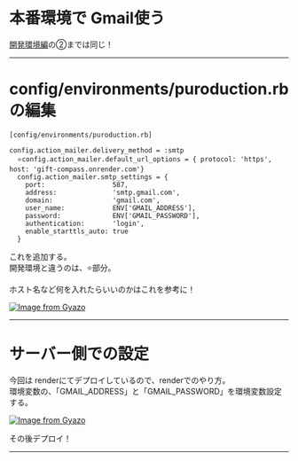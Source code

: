 # 本番環境で Gmail使う
[開発環境編](https://github.com/Tarara33/TIL/blob/main/Rails/%E6%A9%9F%E8%83%BD/Action%20Mailer/Gmail/%E9%96%8B%E7%99%BA%E7%92%B0%E5%A2%83.md)の②までは同じ！
***

# config/environments/puroduction.rbの編集
~~~
[config/environments/puroduction.rb]

config.action_mailer.delivery_method = :smtp
  ⭐️config.action_mailer.default_url_options = { protocol: 'https', host: 'gift-compass.onrender.com'}
  config.action_mailer.smtp_settings = {
    port:                 587,
    address:              'smtp.gmail.com',
    domain:               'gmail.com',
    user_name:            ENV['GMAIL_ADDRESS'],
    password:             ENV['GMAIL_PASSWORD'],
    authentication:       'login',
    enable_starttls_auto: true
  }
~~~
これを追加する。  
開発環境と違うのは、⭐️部分。  

ホスト名など何を入れたらいいのかはこれを参考に！

[![Image from Gyazo](https://i.gyazo.com/f43d7574ead60e2b576123f2d44ea94e.png)](https://gyazo.com/f43d7574ead60e2b576123f2d44ea94e)
***

# サーバー側での設定
今回は renderにてデプロイしているので、renderでのやり方。    
環境変数の、「GMAIL_ADDRESS」と「GMAIL_PASSWORD」を環境変数設定する。

[![Image from Gyazo](https://i.gyazo.com/ecb980d1f55740e6e829405d584df663.png)](https://gyazo.com/ecb980d1f55740e6e829405d584df663)

その後デプロイ！
***

